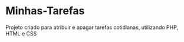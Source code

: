 # Minhas-Tarefas

Projeto criado para atribuir e apagar tarefas cotidianas, utilizando PHP, HTML e CSS
